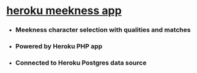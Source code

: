 # [heroku meekness app](https://meekness.herokuapp.com)

- ### Meekness character selection with qualities and matches
- ### Powered by Heroku PHP app
- ### Connected to Heroku Postgres data source



